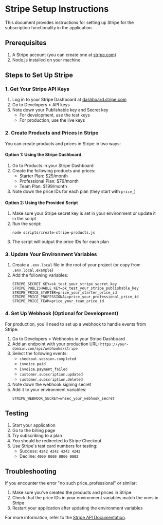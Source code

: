 # Stripe Setup Instructions

This document provides instructions for setting up Stripe for the subscription functionality in the application.

## Prerequisites

1. A Stripe account (you can create one at [stripe.com](https://stripe.com))
2. Node.js installed on your machine

## Steps to Set Up Stripe

### 1. Get Your Stripe API Keys

1. Log in to your Stripe Dashboard at [dashboard.stripe.com](https://dashboard.stripe.com)
2. Go to Developers > API keys
3. Note down your Publishable key and Secret key
   - For development, use the test keys
   - For production, use the live keys

### 2. Create Products and Prices in Stripe

You can create products and prices in Stripe in two ways:

#### Option 1: Using the Stripe Dashboard

1. Go to Products in your Stripe Dashboard
2. Create the following products and prices:
   - Starter Plan: $29/month
   - Professional Plan: $79/month
   - Team Plan: $199/month
3. Note down the price IDs for each plan (they start with `price_`)

#### Option 2: Using the Provided Script

1. Make sure your Stripe secret key is set in your environment or update it in the script
2. Run the script:
   ```
   node scripts/create-stripe-products.js
   ```
3. The script will output the price IDs for each plan

### 3. Update Your Environment Variables

1. Create a `.env.local` file in the root of your project (or copy from `.env.local.example`)
2. Add the following variables:
   ```
   STRIPE_SECRET_KEY=sk_test_your_stripe_secret_key
   STRIPE_PUBLISHABLE_KEY=pk_test_your_stripe_publishable_key
   STRIPE_PRICE_STARTER=price_your_starter_price_id
   STRIPE_PRICE_PROFESSIONAL=price_your_professional_price_id
   STRIPE_PRICE_TEAM=price_your_team_price_id
   ```

### 4. Set Up Webhook (Optional for Development)

For production, you'll need to set up a webhook to handle events from Stripe:

1. Go to Developers > Webhooks in your Stripe Dashboard
2. Add an endpoint with your production URL: `https://your-domain.com/api/webhooks/stripe`
3. Select the following events:
   - `checkout.session.completed`
   - `invoice.paid`
   - `invoice.payment_failed`
   - `customer.subscription.updated`
   - `customer.subscription.deleted`
4. Note down the webhook signing secret
5. Add it to your environment variables:
   ```
   STRIPE_WEBHOOK_SECRET=whsec_your_webhook_secret
   ```

## Testing

1. Start your application
2. Go to the billing page
3. Try subscribing to a plan
4. You should be redirected to Stripe Checkout
5. Use Stripe's test card numbers for testing:
   - Success: `4242 4242 4242 4242`
   - Decline: `4000 0000 0000 0002`

## Troubleshooting

If you encounter the error "no such price_professional" or similar:

1. Make sure you've created the products and prices in Stripe
2. Check that the price IDs in your environment variables match the ones in Stripe
3. Restart your application after updating the environment variables

For more information, refer to the [Stripe API Documentation](https://stripe.com/docs/api).
